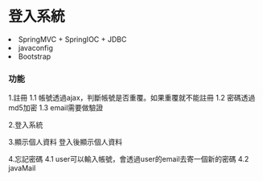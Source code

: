<h1>登入系統</h1

1. SpringMVC + SpringIOC + JDBC
2. javaconfig
3. Bootstrap
### 功能
1.註冊
	1.1 帳號透過ajax，判斷帳號是否重覆。如果重覆就不能註冊
	1.2 密碼透過md5加密
	1.3 email需要做驗證
	
2.登入系統

3.顯示個人資料
  登入後顯示個人資料

4.忘記密碼
	4.1 user可以輸入帳號，會透過user的email去寄一個新的密碼
	4.2 javaMail


